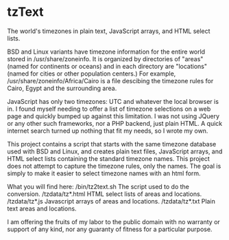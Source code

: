 # tzText
The world's timezones in plain text, JavaScript arrays, and HTML select lists.

BSD and Linux variants have timezone information for the entire world stored
in /usr/share/zoneinfo.  It is organized by directories of "areas" (named for
continents or oceans) and in each directory are "locations" (named for cities
or other population centers.)  For example, /usr/share/zoneinfo/Africa/Cairo
is a file descibing the timezone rules for Cairo, Egypt and the surrounding
area.

JavaScript has only two timezones: UTC and whatever the local browser is in.
I found myself needing to offer a list of timezone selections on a web page
and quickly bumped up against this limitation.  I was not using JQuery or
any other such frameworks, nor a PHP backend, just plain HTML.  A quick
internet search turned up nothing that fit my needs, so I wrote my own.

This project contains a script that starts with the same timezone database
used with BSD and Linux, and creates plain text files, JavaScript arrays,
and HTML select lists containing the standard timezone names.  This project
does not attempt to capture the timezone rules, only the names.  The goal is
simply to make it easier to select timezone names with an html form.

What you will find here:
/bin/tz2text.sh		The script used to do the conversion.
/tzdata/tz*.html	HTML select lists of areas and locations.
/tzdata/tz*.js		Javascript arrays of areas and locations.
/tzdata/tz*.txt		Plain text areas and locations.


I am offering the fruits of my labor to the public domain with no warranty
or support of any kind, nor any guaranty of fitness for a particular purpose.